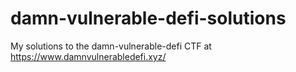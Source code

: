 # damn-vulnerable-defi-solutions
My solutions to the damn-vulnerable-defi CTF at https://www.damnvulnerabledefi.xyz/
